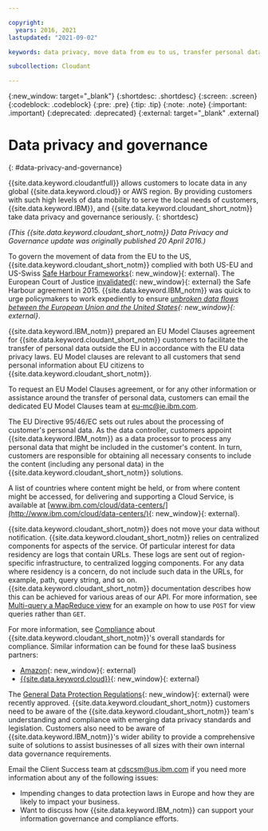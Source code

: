 ```yaml
---

copyright:
  years: 2016, 2021
lastupdated: "2021-09-02"

keywords: data privacy, move data from eu to us, transfer personal data outside eu

subcollection: Cloudant

---
```


{:new_window: target="_blank"}
{:shortdesc: .shortdesc}
{:screen: .screen}
{:codeblock: .codeblock}
{:pre: .pre}
{:tip: .tip}
{:note: .note}
{:important: .important}
{:deprecated: .deprecated}
{:external: target="_blank" .external}

<!-- Acrolinx: 2021-04-13 -->

# Data privacy and governance
{: #data-privacy-and-governance}

{{site.data.keyword.cloudantfull}} allows customers to locate data in any
global {{site.data.keyword.cloud}} or AWS region.
By providing customers with such high levels of data mobility to serve the local needs of customers,
{{site.data.keyword.IBM}},
and {{site.data.keyword.cloudant_short_notm}} take data privacy and governance seriously.
{: shortdesc}

*(This {{site.data.keyword.cloudant_short_notm}} Data Privacy and Governance update was originally published 20 April 2016.)*

To govern the movement of data from the EU to the US,
{{site.data.keyword.cloudant_short_notm}} complied with both US-EU and US-Swiss
[Safe Harbour Frameworks](https://www.export.gov/safeharbor_eu){: new_window}{: external}.
The European Court of Justice
[invalidated](http://curia.europa.eu/juris/document/document.jsf?text=&docid=169195&pageIndex=0&doclang=en&mode=req&dir=&occ=first&part=1&cid=113326){: new_window}{: external}
the Safe Harbour agreement in 2015. 
{{site.data.keyword.IBM_notm}} was quick to urge policymakers to work expediently
to ensure *[unbroken data flows between the European Union and the United States](https://ec.europa.eu/commission/presscorner/detail/en/IP_16_216){: new_window}{: external}*.

{{site.data.keyword.IBM_notm}} prepared an EU Model Clauses agreement for {{site.data.keyword.cloudant_short_notm}} customers
to facilitate the transfer of personal data outside the EU
in accordance with the EU data privacy laws.
EU Model clauses are relevant to all customers
that send personal information about EU citizens to {{site.data.keyword.cloudant_short_notm}}.

To request an EU Model Clauses agreement,
or for any other information or assistance around the transfer of personal data,
customers can email the dedicated EU Model Clauses team at eu-mc@ie.ibm.com.

The EU Directive 95/46/EC sets out rules about the processing of customer's personal data.
As the data controller,
customers appoint {{site.data.keyword.IBM_notm}} as a data processor to process any personal data that might be included in the customer's content.
In turn,
customers are responsible for obtaining all necessary consents
to include the content (including any personal data) in the {{site.data.keyword.cloudant_short_notm}} solutions.

A list of countries where content might be held,
or from where content might be accessed,
for delivering and supporting a Cloud Service,
is available at [www.ibm.com/cloud/data-centers/](http://www.ibm.com/cloud/data-centers/){: new_window}{: external}.

{{site.data.keyword.cloudant_short_notm}} does not move your data without notification. {{site.data.keyword.cloudant_short_notm}} relies on centralized components for aspects of the service. Of particular interest for data residency are logs that contain URLs. These logs are sent out of region-specific infrastructure, 
to centralized logging components. For any data where residency is a concern, do not include such data in the URLs, for example, path, query string, and so on. {{site.data.keyword.cloudant_short_notm}} documentation describes how this can be achieved for various areas of our API. For more information, see [Multi-query a MapReduce view](https://cloud.ibm.com/apidocs/cloudant#postviewqueries) for an example on how to use `POST` for view queries rather than `GET`.

For more information, see [Compliance](/docs/Cloudant?topic=Cloudant-compliance#compliance) about {{site.data.keyword.cloudant_short_notm}}'s overall standards for compliance.
Similar information can be found for these IaaS business partners:

- [Amazon](https://aws.amazon.com/compliance/){: new_window}{: external}
- [{{site.data.keyword.cloud}}](https://www.ibm.com/cloud/compliance){: new_window}{: external}

The [General Data Protection Regulations](https://www.gov.uk/government/publications/guide-to-the-general-data-protection-regulation){: new_window}{: external} were recently approved. {{site.data.keyword.cloudant_short_notm}} customers need to be aware of the {{site.data.keyword.cloudant_short_notm}} team's understanding and
compliance with emerging data privacy standards and legislation. 
Customers also need to be aware of {{site.data.keyword.IBM_notm}}'s wider ability to provide a comprehensive suite of solutions
to assist businesses of all sizes with their own internal data governance requirements.

Email the Client Success team at cdscsm@us.ibm.com if you need more information about any of the following issues:

- Impending changes to data protection laws in Europe and how they are likely to impact your business.
- Want to discuss how {{site.data.keyword.IBM_notm}} can support your information governance and compliance efforts.
